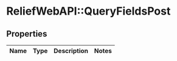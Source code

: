 # ReliefWebAPI::QueryFieldsPost

## Properties
Name | Type | Description | Notes
------------ | ------------- | ------------- | -------------


